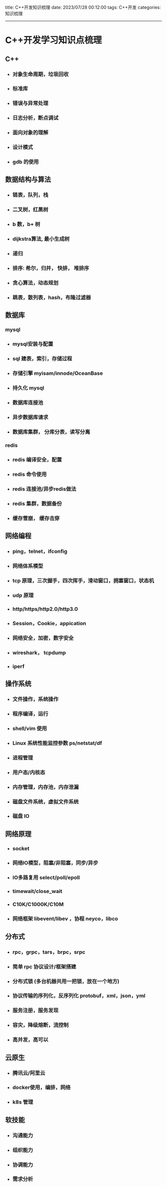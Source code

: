 title: C++开发知识梳理
date: 2023/07/28 00:12:00
tags: C++开发
categories: 知识梳理

---

# C++开发学习知识点梳理

## C++

- ### 对象生命周期，垃圾回收
- ### 标准库
- ### 错误与异常处理
- ### 日志分析，断点调试
- ### 面向对象的理解 
- ### 设计模式
- ### gdb 的使用


## 数据结构与算法

- ###  链表，队列，栈
- ### 二叉树，红黑树
- ### b 数，b+ 树
- ### dijkstra算法, 最小生成树
- ### 递归
- ### 排序: 希尔，归并， 快排， 堆排序
- ### 贪心算法，动态规划
- ### 跳表，散列表，hash，布隆过滤器

## 数据库

### mysql
- ### mysql安装与配置
- ### sql 建表，索引，存储过程
- ### 存储引擎 myisam/innode/OceanBase
- ### 持久化 mysql
- ### 数据库连接池
- ### 异步数据库请求
- ### 数据库集群， 分库分表，读写分离

### redis
- ### redis 编译安全，配置
- ### redis 命令使用
- ### redis 连接池/异步redis做法
- ### redis 集群，数据备份
- ### 缓存雪崩， 缓存击穿

## 网络编程
- ### ping，telnet，ifconfig
- ### 网络体系模型
- ### tcp 原理，三次握手，四次挥手，滑动窗口，拥塞窗口，状态机
- ### udp 原理
- ### http/https/http2.0/http3.0
- ### Session，Cookie，appication
- ### 网络安全，加密，数字安全
- ### wireshark， tcpdump
- ### iperf

## 操作系统
- ### 文件操作，系统操作
- ### 程序编译，运行
- ### shell/vim 使用
- ### Linux 系统性能监控参数 ps/netstat/df
- ### 进程管理
- ### 用户态/内核态
- ### 内存管理，内存池，内存泄漏
- ### 磁盘文件系统，虚拟文件系统 
- ### 磁盘 IO

## 网络原理
- ### socket
- ### 网络IO模型，阻塞/非阻塞，同步/异步
- ### IO多路复用 select/poll/epoll
- ### timewait/close_wait
- ### C10K/C1000K/C10M
- ### 网络框架 libevent/libev ，协程 neyco，libco

## 分布式
- ### rpc，grpc，tars，brpc，srpc
- ### 简单 rpc 协议设计/框架搭建 
- ### 分布式锁 (多台机器共用一把锁，放在一个地方)
- ### 协议传输的序列化，反序列化  protobuf，xml，json，yml
- ### 服务注册，服务发现
- ### 容灾，降级熔断，流控制
- ### 高并发，高可以

## 云原生
- ### 腾讯云/阿里云
- ### docker使用，编排，网络
- ### k8s 管理

## 软技能
- ### 沟通能力
- ### 组织能力
- ### 协调能力
- ### 需求分析